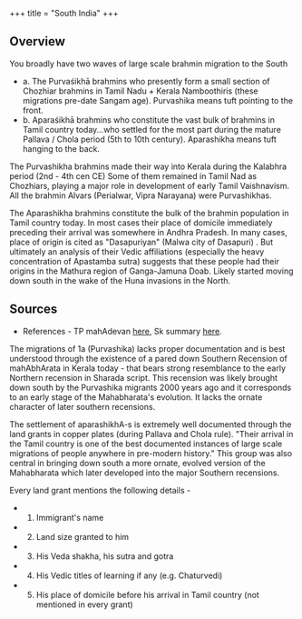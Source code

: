 +++
title = "South India"
+++

## Overview
You broadly have two waves of large scale brahmin migration to the South

- a. The Purvaśikhā brahmins who presently form a small section of Chozhiar brahmins in Tamil Nadu + Kerala Namboothiris (these migrations pre-date Sangam age). Purvashika means tuft pointing to the front.
- b. Aparaśikhā brahmins who constitute the vast bulk of brahmins in Tamil country today...who settled for the most part during the mature Pallava / Chola period (5th to 10th century). Aparashikha means tuft hanging to the back.

The Purvashikha brahmins made their way into Kerala during the Kalabhra period (2nd - 4th cen CE) Some of them remained in Tamil Nad as Chozhiars, playing a major role in development of early Tamil Vaishnavism. All the brahmin Alvars (Perialwar, Vipra Narayana) were Purvashikhas.

The Aparashikha brahmins constitute the bulk of the brahmin population in Tamil country today. In most cases their place of domicile immediately preceding their arrival was somewhere in Andhra Pradesh. In many cases, place of origin is cited as "Dasapuriyan" (Malwa city of Dasapuri) . But ultimately an analysis of their Vedic affiliations (especially the heavy concentration of Apastamba sutra) suggests that these people had their origins in the Mathura region of Ganga-Jamuna Doab. Likely started moving down south in the wake of the Huna invasions in the North.

## Sources
- References - TP mahAdevan [here](https://crossasia-journals.ub.uni-heidelberg.de/index.php/ejvs/article/view/327/322), Sk summary [here](https://twitter.com/shrikanth_krish/status/1284041125314138113).

The migrations of 1a (Purvashika) lacks proper documentation and is best understood through the existence of a pared down Southern Recension of mahAbhArata in Kerala today - that bears strong resemblance to the early Northern recension in Sharada script. This recension was likely brought down south by the Purvashika migrants 2000 years ago and it corresponds to an early stage of the Mahabharata's evolution. It lacks the ornate character of later southern recensions. 

The settlement of aparashikhA-s is extremely well documented through the land grants in copper plates (during Pallava and Chola rule). "Their arrival in the Tamil country is one of the best documented instances of large scale migrations of people anywhere in pre-modern history." This group was also central in bringing down south a more ornate, evolved version of the Mahabharata which later developed into the major Southern recensions.

Every land grant mentions the following details -
- 1. Immigrant's name
- 2. Land size granted to him
- 3. His Veda shakha, his sutra and gotra
- 4. His Vedic titles of learning if any (e.g. Chaturvedi)
- 5. His place of domicile before his arrival in Tamil country (not mentioned in every grant)

